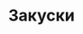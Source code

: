 ---
layout: products.pug

title: Закуски
description: Закуски

category: snacks
order: 3

hero: |
  ## Наша <br> продукция

  Мы делаем мясную продукцию с любовью.<br>
  Качество и надёжность для нас не пустой звук.
---